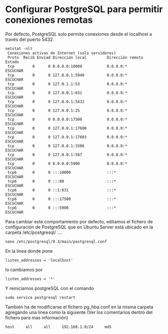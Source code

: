 # Configurar PostgreSQL para permitir conexiones remotas

Por defecto, PostgreSQL solo permite conexiones desde el localhost a través del puerto 5432. 
    
    netstat -nlt
     Conexiones activas de Internet (solo servidores)
     Proto  Recib Enviad Dirección local         Dirección remota       Estado      
     tcp        0      0 0.0.0.0:10000           0.0.0.0:*               ESCUCHAR   
     tcp        0      0 127.0.0.1:5940          0.0.0.0:*               ESCUCHAR   
     tcp        0      0 127.0.1.1:53            0.0.0.0:*               ESCUCHAR   
     tcp        0      0 127.0.0.1:631           0.0.0.0:*               ESCUCHAR   
     tcp        0      0 127.0.0.1:5432          0.0.0.0:*               ESCUCHAR   
     tcp        0      0 127.0.0.1:25            0.0.0.0:*               ESCUCHAR   
     tcp        0      0 0.0.0.0:17500           0.0.0.0:*               ESCUCHAR   
     tcp        0      0 127.0.0.1:17600         0.0.0.0:*               ESCUCHAR   
     tcp        0      0 127.0.0.1:17603         0.0.0.0:*               ESCUCHAR   
     tcp        0      0 127.0.0.1:3306          0.0.0.0:*               ESCUCHAR   
     tcp        0      0 127.0.0.1:587           0.0.0.0:*               ESCUCHAR   
     tcp        0      0 0.0.0.0:5900            0.0.0.0:*               ESCUCHAR   
     tcp6       0      0 :::10000                :::*                    ESCUCHAR   
     tcp6       0      0 :::80                   :::*                    ESCUCHAR   
     tcp6       0      0 ::1:631                 :::*                    ESCUCHAR   
     tcp6       0      0 :::17500                :::*                    ESCUCHAR   
     tcp6       0      0 :::5900                 :::*                    ESCUCHAR  

Para cambiar este comportamiento por defecto, editamos el fichero de configuración de PostgreSQL que en Ubuntu Server está ubicado en la carpeta /etc/postgresql/ ….

    nano /etc/postgresql/9.3/main/postgresql.conf
    
En la línea donde pone

    listen_addresses = 'localhost'
    
lo cambiamos por 
    
    listen_addresses = '*'
    
Y reiniciamos postgreSQL con el comando

    sudo service postgresql restart

También ha de modificarse el fichero pg_hba.conf en la misma carpeta agregando una linea como la siguiente (Ver los comentarios dentro del fichero para mas información)

    host     all     all     192.168.1.0/24     md5

    
